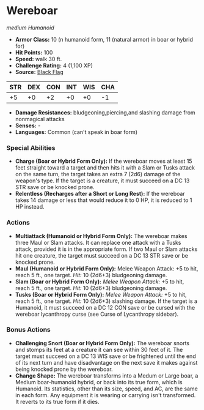 # Wereboar

*medium* *Humanoid*

- **Armor Class:** 10 (n humanoid form, 11 (natural armor) in boar or hybrid for)
- **Hit Points:** 100 
- **Speed:** walk 30 ft.
- **Challenge Rating:** 4 (1,100 XP)
- **Source:** [Black Flag](https://koboldpress.com/kpstore/product/tovrpg-pg-mv/)

| STR | DEX | CON | INT | WIS | CHA |
| --- | --- | --- | --- | --- | --- |
| +5 | +0 | +2 | +0 | +0 | -1 |

- **Damage Resistances:** bludgeoning,piercing,and slashing damage from nonmagical attacks
- **Senses:** -
- **Languages:** Common (can't speak in boar form)

### Special Abilities

- **Charge (Boar or Hybrid Form Only):** If the wereboar moves at least 15 feet straight toward a target and then hits it with a Slam or Tusks attack on the same turn, the target takes an extra 7 (2d6) damage of the weapon's type. If the target is a creature, it must succeed on a DC 13 STR save or be knocked prone.
- **Relentless (Recharges after a Short or Long Rest):** If the wereboar takes 14 damage or less that would reduce it to 0 HP, it is reduced to 1 HP instead.

### Actions

- **Multiattack (Humanoid or Hybrid Form Only):** The wereboar makes three Maul or Slam attacks. It can replace one attack with a Tusks attack, provided it is in the appropriate form. If two Maul or Slam attacks hit one creature, the target must succeed on a DC 13 STR save or be knocked prone.
- **Maul (Humanoid or Hybrid Form Only):** Melee Weapon Attack: +5 to hit, reach 5 ft., one target. _Hit:_ 10 (2d6+3) bludgeoning damage.
- **Slam (Boar or Hybrid Form Only):** _Melee Weapon Attack:_ +5 to hit, reach 5 ft., one target. _Hit:_ 10 (2d6+3) bludgeoning damage.
- **Tusks (Boar or Hybrid Form Only):** _Melee Weapon Attack:_ +5 to hit, reach 5 ft., one target. _Hit:_ 10 (2d6+3) slashing damage. If the target is a Humanoid, it must succeed on a DC 12 CON save or be cursed with the wereboar lycanthropy curse (see Curse of Lycanthropy sidebar).

### Bonus Actions

- **Challenging Snort (Boar or Hybrid Form Only):** The wereboar snorts and stomps its feet at a creature it can see within 30 feet of it. The target must succeed on a DC 13 WIS save or be frightened until the end of its next turn and have disadvantage on the next save it makes against being knocked prone by the wereboar.
- **Change Shape:** The wereboar transforms into a Medum or Large boar, a Medium boar-humanoid hybrid, or back into its true form, which is Humanoid. Its statistics, other than its size, speed, and AC, are the same in each form. Any equipment it is wearing or carrying isn't transformed. It reverts to its true form if it dies.
